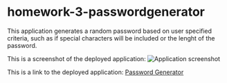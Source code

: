 # homework-3-passwordgenerator

This application generates a random password based on user specified criteria, such as if special characters will be included or the lenght of the password. 

This is a screenshot of the deployed application:
![Application screenshot](https://user-images.githubusercontent.com/63169637/86189106-7885a600-baf5-11ea-9842-070e93ce4cf2.png)



This is a link to the deployed application:
[Password Generator](https://rschumaker6455.github.io/homework-3-passwordgenerator/.)
 
